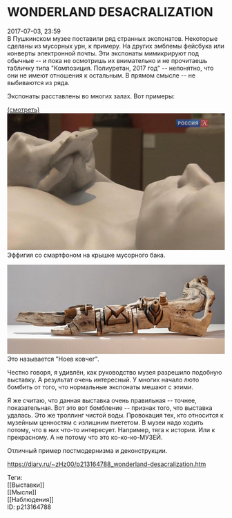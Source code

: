 WONDERLAND DESACRALIZATION
===========================

   
 2017-07-03, 23:59   
  В Пушкинском музее поставили ряд странных экспонатов. Некоторые сделаны из мусорных урн, к примеру. На других эмблемы фейсбука или конверты электронной почты. Эти экспонаты мимикрируют под обычные -- и пока не осмотришь их внимательно и не прочитаешь табличку типа "Композиция. Полиуретан, 2017 год" -- непонятно, что они не имеют отношения к остальным. В прямом смысле -- не выбиваются из ряда.   
   
 Экспонаты расставлены во многих залах. Вот примеры:   
   
   [(смотреть)](https://zHz00.diary.ru/p213164788.htm?index=1#linkmore213164788m1)      
 ![](pics/VtuEOcC.jpg)   
 Эффигия со смартфоном на крышке мусорного бака.   
   
 ![](pics/PymvlH7l.jpg)   
 Это называется "Ноев ковчег".   
      
   
 Честно говоря, я удивлён, как руководство музея разрешило подобную выставку. А результат очень интересный. У многих начало люто бомбить от того, что нормальные экспонаты мешают с этими.   
   
 Я же считаю, что данная выставка очень правильная -- точнее, показательная. Вот это вот бомбление -- признак того, что выставка удалась. Это же троллинг чистой воды. Провокация тех, кто относится к музейным ценностям с излишним пиететом. В музеи надо ходить потому, что в них что-то интересует. Например, тяга к истории. Или к прекрасному. А не потому что это ко-ко-ко-МУЗЕЙ.   
   
 Отличный пример постмодернизма и деконструкции.   
    
 <https://diary.ru/~zHz00/p213164788_wonderland-desacralization.htm>   
   
 Теги:   
 [[Выставки]]   
 [[Мысли]]   
 [[Наблюдения]]   
 ID: p213164788